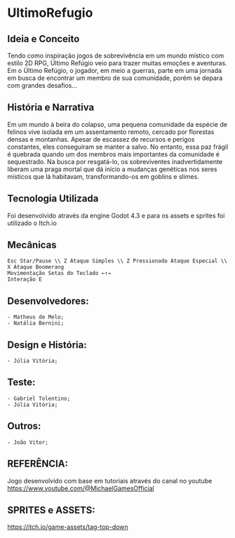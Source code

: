 # UltimoRefugio
## Ideia e Conceito
   Tendo como inspiração jogos de sobrevivência em um mundo místico com estilo 2D RPG, Último Refúgio veio para trazer muitas emoções e aventuras.   
   Em o Último Refúgio, o jogador, em meio a guerras, parte em uma jornada em busca de encontrar um membro de sua comunidade, porém se depara com grandes desafios... 
## História e Narrativa
  Em um mundo à beira do colapso, uma pequena comunidade da espécie de felinos vive isolada em um assentamento remoto, cercado por florestas densas e montanhas. 
  Apesar de escassez de recursos e perigos constantes, eles conseguiram se manter a salvo. No entanto, essa paz frágil é quebrada quando um dos membros mais importantes da comunidade é sequestrado. 
  Na busca por resgatá-lo, os sobreviventes inadvertidamente liberam uma praga mortal que dá início a mudanças genéticas nos seres místicos que lá habitavam, transformando-os em goblins e slimes.  
## Tecnologia Utilizada
Foi desenvolvido através da engine Godot 4.3 e para os assets e sprites foi utilizado o Itch.io 

## Mecânicas
	Esc Star/Pause \\ Z Ataque Simples \\ Z Pressionado Ataque Especial \\ X Ataque Boomerang
 	Movimentação Setas do Teclado ←↑→
  	Interação E
 
## Desenvolvedores:
	- Matheus de Melo;
	- Natália Bernini;

## Design e História:
	- Júlia Vitória;

## Teste: 
	- Gabriel Tolentino;
	- Júlia Vitória;

## Outros:
	- João Vitor;

## REFERÊNCIA:
Jogo desenvolvido com base em tutoriais através do canal no youtube 
https://www.youtube.com/@MichaelGamesOfficial

## SPRITES e ASSETS:
https://itch.io/game-assets/tag-top-down
